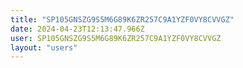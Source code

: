 ```yaml
---
title: "SP105GNSZG9S5M6G89K6ZR257C9A1YZF0VY8CVVGZ"
date: 2024-04-23T12:13:47.966Z
user: SP105GNSZG9S5M6G89K6ZR257C9A1YZF0VY8CVVGZ
layout: "users"
---
```

    